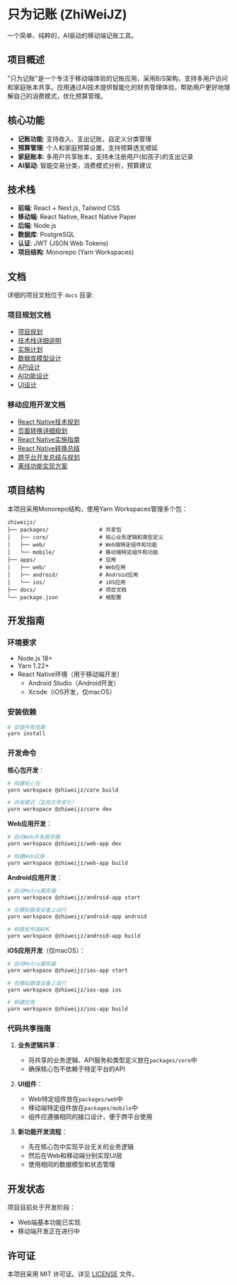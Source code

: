 # 只为记账 (ZhiWeiJZ)

一个简单、纯粹的，AI驱动的移动端记账工具。

## 项目概述

"只为记账"是一个专注于移动端体验的记账应用，采用B/S架构，支持多用户访问和家庭账本共享。应用通过AI技术提供智能化的财务管理体验，帮助用户更好地理解自己的消费模式，优化预算管理。

## 核心功能

- **记账功能**: 支持收入、支出记账，自定义分类管理
- **预算管理**: 个人和家庭预算设置，支持预算透支顺延
- **家庭账本**: 多用户共享账本，支持未注册用户(如孩子)的支出记录
- **AI驱动**: 智能交易分类，消费模式分析，预算建议

## 技术栈

- **前端**: React + Next.js, Tailwind CSS
- **移动端**: React Native, React Native Paper
- **后端**: Node.js
- **数据库**: PostgreSQL
- **认证**: JWT (JSON Web Tokens)
- **项目结构**: Monorepo (Yarn Workspaces)

## 文档

详细的项目文档位于 `docs` 目录:

### 项目规划文档

- [项目规划](docs/project_plan.md)
- [技术栈详细说明](docs/tech_stack.md)
- [实施计划](docs/implementation_plan.md)
- [数据库模型设计](docs/database_schema.md)
- [API设计](docs/api_design.md)
- [AI功能设计](docs/ai_features.md)
- [UI设计](docs/ui_design.md)

### 移动应用开发文档

- [React Native技术规划](docs/App/01_React_Native技术规划.md)
- [页面转换详细规划](docs/App/02_页面转换详细规划.md)
- [React Native实施指南](docs/App/03_React_Native实施指南.md)
- [React Native转换总结](docs/App/04_React_Native转换总结.md)
- [跨平台开发总结与规划](docs/App/05_跨平台开发总结与规划.md)
- [离线功能实现方案](docs/App/06_离线功能实现方案.md)

## 项目结构

本项目采用Monorepo结构，使用Yarn Workspaces管理多个包：

```
zhiweijz/
├── packages/                # 共享包
│   ├── core/                # 核心业务逻辑和类型定义
│   ├── web/                 # Web端特定组件和功能
│   └── mobile/              # 移动端特定组件和功能
├── apps/                    # 应用
│   ├── web/                 # Web应用
│   ├── android/             # Android应用
│   └── ios/                 # iOS应用
├── docs/                    # 项目文档
└── package.json             # 根配置
```

## 开发指南

### 环境要求

- Node.js 18+
- Yarn 1.22+
- React Native环境（用于移动端开发）
  - Android Studio（Android开发）
  - Xcode（iOS开发，仅macOS）

### 安装依赖

```bash
# 安装所有依赖
yarn install
```

### 开发命令

**核心包开发**：

```bash
# 构建核心包
yarn workspace @zhiweijz/core build

# 开发模式（监视文件变化）
yarn workspace @zhiweijz/core dev
```

**Web应用开发**：

```bash
# 启动Web开发服务器
yarn workspace @zhiweijz/web-app dev

# 构建Web应用
yarn workspace @zhiweijz/web-app build
```

**Android应用开发**：

```bash
# 启动Metro服务器
yarn workspace @zhiweijz/android-app start

# 在模拟器或设备上运行
yarn workspace @zhiweijz/android-app android

# 构建发布版APK
yarn workspace @zhiweijz/android-app build
```

**iOS应用开发**（仅macOS）：

```bash
# 启动Metro服务器
yarn workspace @zhiweijz/ios-app start

# 在模拟器或设备上运行
yarn workspace @zhiweijz/ios-app ios

# 构建应用
yarn workspace @zhiweijz/ios-app build
```

### 代码共享指南

1. **业务逻辑共享**：
   - 将共享的业务逻辑、API服务和类型定义放在`packages/core`中
   - 确保核心包不依赖于特定平台的API

2. **UI组件**：
   - Web特定组件放在`packages/web`中
   - 移动端特定组件放在`packages/mobile`中
   - 组件应遵循相同的接口设计，便于跨平台使用

3. **新功能开发流程**：
   - 先在核心包中实现平台无关的业务逻辑
   - 然后在Web和移动端分别实现UI层
   - 使用相同的数据模型和状态管理

## 开发状态

项目目前处于开发阶段：
- Web端基本功能已实现
- 移动端开发正在进行中

## 许可证

本项目采用 MIT 许可证。详见 [LICENSE](LICENSE) 文件。
